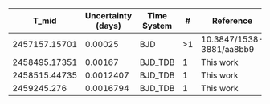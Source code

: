 |T_mid        |Uncertainty (days)|Time System|#  |Reference           |
|-------------|------------------|-----------|---|--------------------|
|2457157.15701|0.00025           |BJD        |>1 |10.3847/1538-3881/aa8bb9|
|2458495.17351|0.00167           |BJD_TDB    |1  |This work           |
|2458515.44735|0.0012407         |BJD_TDB    |1  |This work           |
|2459245.276  |0.0016794         |BJD_TDB    |1  |This work           |
